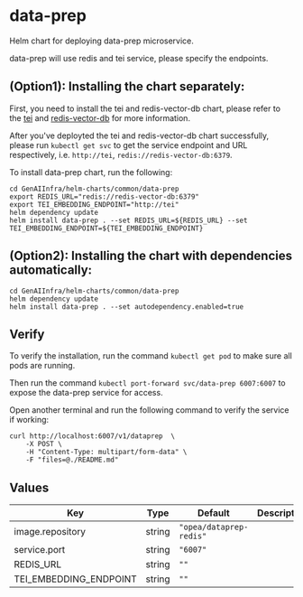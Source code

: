# data-prep

Helm chart for deploying data-prep microservice.

data-prep will use redis and tei service, please specify the endpoints.

## (Option1): Installing the chart separately:

First, you need to install the tei and redis-vector-db chart, please refer to the [tei](../tei) and [redis-vector-db](../redis-vector-db) for more information.

After you've deployted the tei and redis-vector-db chart successfully, please run `kubectl get svc` to get the service endpoint and URL respectively, i.e. `http://tei`, `redis://redis-vector-db:6379`.

To install data-prep chart, run the following:

```console
cd GenAIInfra/helm-charts/common/data-prep
export REDIS_URL="redis://redis-vector-db:6379"
export TEI_EMBEDDING_ENDPOINT="http://tei"
helm dependency update
helm install data-prep . --set REDIS_URL=${REDIS_URL} --set TEI_EMBEDDING_ENDPOINT=${TEI_EMBEDDING_ENDPOINT}
```

## (Option2): Installing the chart with dependencies automatically:

```console
cd GenAIInfra/helm-charts/common/data-prep
helm dependency update
helm install data-prep . --set autodependency.enabled=true
```

## Verify

To verify the installation, run the command `kubectl get pod` to make sure all pods are running.

Then run the command `kubectl port-forward svc/data-prep 6007:6007` to expose the data-prep service for access.

Open another terminal and run the following command to verify the service if working:

```console
curl http://localhost:6007/v1/dataprep  \
    -X POST \
    -H "Content-Type: multipart/form-data" \
    -F "files=@./README.md"
```

## Values

| Key                    | Type   | Default                 | Description |
| ---------------------- | ------ | ----------------------- | ----------- |
| image.repository       | string | `"opea/dataprep-redis"` |             |
| service.port           | string | `"6007"`                |             |
| REDIS_URL              | string | `""`                    |             |
| TEI_EMBEDDING_ENDPOINT | string | `""`                    |             |
